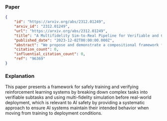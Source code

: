### Paper

```json
{
	"id": "https://arxiv.org/abs/2312.01249",
	"arxiv_id": "2312.01249",
	"url": "https://arxiv.org/abs/2312.01249",
	"title": "A Multifidelity Sim-to-Real Pipeline for Verifiable and Compositional Reinforcement Learning",
	"published_date": "2023-12-02T00:00:00.000Z",
	"abstract": "We propose and demonstrate a compositional framework for training and verifying reinforcement learning (RL) systems within a multifidelity sim-to-real pipeline, in order to deploy reliable and adaptable RL policies on physical hardware. By decomposing complex robotic tasks into component subtasks and defining mathematical interfaces between them, the framework allows for the independent training and testing of the corresponding subtask policies, while simultaneously providing guarantees on the overall behavior that results from their composition. By verifying the performance of these subtask policies using a multifidelity simulation pipeline, the framework not only allows for efficient RL training, but also for a refinement of the subtasks and their interfaces in response to challenges arising from discrepancies between simulation and reality. In an experimental case study, we apply the framework to train and deploy a compositional RL system that successfully pilots a Warthog unmanned ground robot.",
	"citation_count": 0,
	"influential_citation_count": 0,
	"ref": "96369"
}
```

### Explanation

This paper presents a framework for safely training and verifying reinforcement learning systems by breaking down complex tasks into verifiable subtasks and using multi-fidelity simulation before real-world deployment, which is relevant to AI safety by providing a systematic approach to ensure AI systems maintain their intended behavior when moving from training to deployment conditions.
